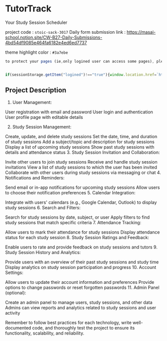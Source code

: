 

# TutorTrack
 Your Study Session Scheduler 

project code    :  `stoic-sack-3017`
Daily form submission link :  https://masai-school.notion.site/CW-B27-Daily-Submissions-4bd54df9085e464fa6182e4ed6ed7737

theme highlight color : `#3a7ebe`





````javascript
to protect your pages (ie,only logined user can access some pages), please put the below code at top of 


if(sessionStorage.getItem("logined")!=="true"){window.location.href=`https://tutor-track.vercel.app`}
````

















## Project Description 
1. User Management:

User registration with email and password
User login and authentication
User profile page with editable details

2. Study Session Management:

Create, update, and delete study sessions
Set the date, time, and duration of study sessions
Add a subject/topic and description for study sessions
Display a list of upcoming study sessions
Show past study sessions with details and attendance status
3. Study Session Invitation and Collaboration:

Invite other users to join study sessions
Receive and handle study session invitations
View a list of study sessions to which the user has been invited
Collaborate with other users during study sessions via messaging or chat
4. Notifications and Reminders:

Send email or in-app notifications for upcoming study sessions
Allow users to choose their notification preferences
5. Calendar Integration:

Integrate with users' calendars (e.g., Google Calendar, Outlook) to display study sessions
6. Search and Filters:

Search for study sessions by date, subject, or user
Apply filters to find study sessions that match specific criteria
7. Attendance Tracking:

Allow users to mark their attendance for study sessions
Display attendance status for each study session
8. Study Session Ratings and Feedback:

Enable users to rate and provide feedback on study sessions and tutors
9. Study Session History and Analytics:

Provide users with an overview of their past study sessions and study time
Display analytics on study session participation and progress
10. Account Settings:

Allow users to update their account information and preferences
Provide options to change passwords or reset forgotten passwords
11. Admin Panel (optional):

Create an admin panel to manage users, study sessions, and other data
Admins can view reports and analytics related to study sessions and user activity




Remember to follow best practices for each technology, write well-documented code, and thoroughly test the project to ensure its functionality, scalability, and reliability.
